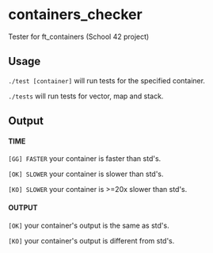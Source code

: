 # containers_checker
Tester for ft_containers (School 42 project)

## Usage

``./test [container]`` will run tests for the specified container.

``./tests`` will run tests for vector, map and stack.

## Output

#### TIME
``[GG] FASTER`` your container is faster than std's.

``[OK] SLOWER`` your container is slower than std's.

``[KO] SLOWER`` your container is >=20x slower than std's.

#### OUTPUT
``[OK]`` your container's output is the same as std's.

``[KO]`` your container's output is different from std's.
